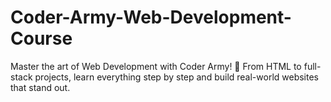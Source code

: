 # Coder-Army-Web-Development-Course
Master the art of Web Development with Coder Army! 🚀 From HTML to full-stack projects, learn everything step by step and build real-world websites that stand out.
